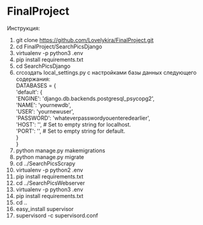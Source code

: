 # FinalProject

Инструкция:<br>
1. git clone https://github.com/Lovelykira/FinalProject.git<br>
2. cd FinalProject/SearchPicsDjango<br>
3. virtualenv -p python3 .env<br>
4. pip install requirements.txt<br>
5. cd SearchPicsDjango<br>
6. crсоздать local_settings.py с настройками базы данных следующего содержания:<br>
DATABASES = {<br>
    'default': {<br>
    'ENGINE': 'django.db.backends.postgresql_psycopg2',<br>
    'NAME': 'yournewdb',<br>
    'USER': 'yournewuser',<br>
    'PASSWORD': 'whateverpasswordyouenteredearlier',<br>
    'HOST': '', # Set to empty string for localhost.<br>
    'PORT': '', # Set to empty string for default.<br>
    }<br>
}<br>
7. python manage.py makemigrations<br>
8. python manage.py migrate<br>
9. cd ../SearchPicsScrapy<br>
10. virtualenv -p python2 .env<br>
11. pip install requirements.txt<br>
12. cd ../SearchPicsWebserver<br>
13. virtualenv -p python3 .env<br>
14. pip install requirements.txt<br>
15. cd ..<br>
16. easy_install supervisor<br>
17. supervisord -c supervisord.conf<br>
